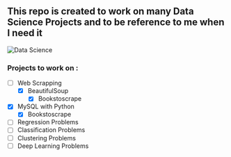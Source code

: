 ## This repo is created to work on many Data Science Projects and to be reference to me when I need it

![Data Science](https://www.edureka.co/blog/wp-content/uploads/2018/08/Insurance-Leadspace-Aniamted.gif)

### Projects to work on :
- [ ] Web Scrapping
  - [x] BeautifulSoup
    - [x] Bookstoscrape
- [x] MySQL with Python
  - [x] Bookstoscrape
- [ ] Regression Problems
- [ ] Classification Problems 
- [ ] Clustering Problems
- [ ] Deep Learning Problems
